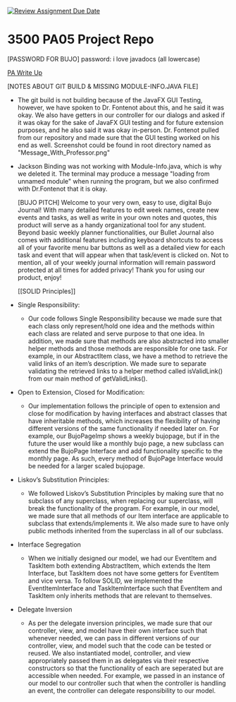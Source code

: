 [![Review Assignment Due Date](https://classroom.github.com/assets/deadline-readme-button-24ddc0f5d75046c5622901739e7c5dd533143b0c8e959d652212380cedb1ea36.svg)](https://classroom.github.com/a/x6ckGcN8)

# 3500 PA05 Project Repo

[PASSWORD FOR BUJO]
password: i love javadocs
(all lowercase)

[PA Write Up](https://markefontenot.notion.site/PA-05-8263d28a81a7473d8372c6579abd6481)

[NOTES ABOUT GIT BUILD & MISSING MODULE-INFO.JAVA FILE]
- The git build is not building because of the JavaFX GUI Testing, however, we have spoken to
  Dr. Fontenot about this, and he said it was okay. We also have getters in our controller for
  our dialogs and asked if it was okay for the sake of JavaFX GUI testing and for future extension
  purposes, and he also said it was okay in-person. Dr. Fontenot pulled from our repository and made sure
  that the GUI testing worked on his end as well. Screenshot could be found in root directory named as
  "Message_With_Professor.png"

- Jackson Binding was not working with Module-Info.java, which is why we deleted it. The terminal
  may produce a message "loading from unnamed module" when running the program, but we also confirmed with
  Dr.Fontenot that it is okay.

  [BUJO PITCH]
Welcome to your very own, easy to use, digital Bujo Journal! 
With many detailed features to edit week names, create new events and tasks, as well as write in your own notes and 
quotes, this product will serve as a handy organizational tool for any student. Beyond basic weekly planner 
functionalities, our Bullet Journal also comes with additional features including keyboard shortcuts to access all of 
your favorite menu bar buttons as well as a detailed view for each task and event that will appear when that task/event 
is clicked on. Not to mention, all of your weekly journal information will remain password protected at all times 
for added privacy! 
Thank you for using our product, enjoy!

  [[SOLID Principles]]
- Single Responsibility:
    - Our code follows Single Responsibility because we made sure that each class only represent/hold
      one idea and the methods within each class are related and serve purpose to that one idea. In addition,
      we made sure that methods are also abstracted into smaller helper methods and those methods are responsible
      for one task. For example, in our AbstractItem class, we have a method to retrieve the valid links of an item’s
      description. We made sure to separate validating the retrieved links to a helper method called isValidLink()
      from our main method of getValidLinks().
- Open to Extension, Closed for Modification:
    - Our implementation follows the principle of open to extension and close for modification by
      having interfaces and abstract classes that have inheritable methods, which increases the
      flexibility of having different versions of the same functionality if needed later on. For example,
      our BujoPageImp shows a weekly bujopage, but if in the future the user would like a monthly bujo page,
      a new subclass can extend the BujoPage Interface and add functionality specific to the monthly page.
      As such, every method of BujoPage Interface would be needed for a larger scaled bujopage.
- Liskov’s Substitution Principles:
    - We followed Liskov’s Substitution Principles by making sure that no subclass of any superclass, when
      replacing our superclass, will break the functionality of the program. For example, in our model, we
      made sure that all methods of our Item interface are applicable to subclass that extends/implements it.
      We also made sure to have only public methods inherited from the superclass in all of our subclass.
- Interface Segregation
    - When we initially designed our model, we had our EventItem and TaskItem both extending AbstractItem,
      which extends the Item Interface, but TaskItem does not have some getters for EventItem and vice versa.
      To follow SOLID, we implemented the EventItemInterface and TaskItemInterface such that EventItem and TaskItem
      only inherits methods that are relevant to themselves.
- Delegate Inversion
    - As per the delegate inversion principles, we made sure that our controller, view, and model have
      their own interface such that whenever needed, we can pass in different versions of our controller,
      view, and model such that the code can be tested or reused. We also instantiated model, controller,
      and view appropriately passed them in as delegates via their respective constructors so that the functionality
      of each are seperated but are accessible when needed. For example, we passed in an instance of our model
      to our controller such that when the controller is handling an event, the controller can delegate
      responsibility to our model.


